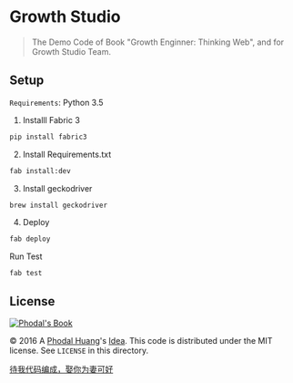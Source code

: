 Growth Studio
===

> The Demo Code of Book "Growth Enginner: Thinking Web", and for Growth Studio Team.

Setup
---

``Requirements``: Python 3.5

1. Installl Fabric 3

```bash
pip install fabric3
````

2. Install Requirements.txt

```bash
fab install:dev
```

3. Install geckodriver

```bash
brew install geckodriver
```

4. Deploy

```bash
fab deploy
```

Run Test

```
fab test
```

License
---

[![Phodal's Book](http://brand.phodal.com/shields/book-small.svg)](https://www.phodal.com/)

© 2016 A [Phodal Huang](https://www.phodal.com)'s [Idea](http://github.com/phodal/ideas).  This code is distributed under the MIT license. See `LICENSE` in this directory.

[待我代码编成，娶你为妻可好](http://www.xuntayizhan.com/blog/ji-ke-ai-qing-zhi-er-shi-dai-wo-dai-ma-bian-cheng-qu-ni-wei-qi-ke-hao-wan/)
